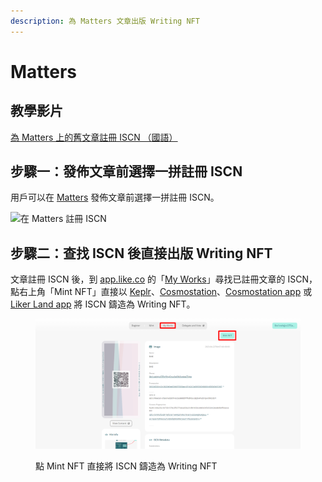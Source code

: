 ```yaml
---
description: 為 Matters 文章出版 Writing NFT
---
```


# Matters

## 教學影片

[為 Matters 上的舊文章註冊 ISCN （國語）](https://www.youtube.com/watch?v=y0\_mmmIqp3E)

## 步驟一：發佈文章前選擇一拼註冊 ISCN

用戶可以在 [Matters](../../../user-guide/creator/matters.md) 發佈文章前選擇一拼註冊 ISCN。

![在 Matters 註冊 ISCN](<../../../.gitbook/assets/NFT Portal ISCN 1 (1).png>)

## 步驟二：查找 ISCN 後直接出版 Writing NFT

文章註冊 ISCN 後，到 [app.like.co](https://app.like.co/) 的「[My Works](https://app.like.co/works)」尋找已註冊文章的 ISCN，點右上角「Mint NFT」直接以 [Keplr](../../../user-guide/liker-id/register-with-keplr.md)、[Cosmostation](cosmostation-app.md)、[Cosmostation app](cosmostation.md) 或 [Liker Land app](liker-land-shou-ji-ying-yong-cheng-shi.md) 將 ISCN 鑄造為 Writing NFT。

<figure><img src="../../../.gitbook/assets/NFT Portal ISCN 4.png" alt=""><figcaption><p>點 Mint NFT 直接將 ISCN 鑄造為 Writing NFT</p></figcaption></figure>
